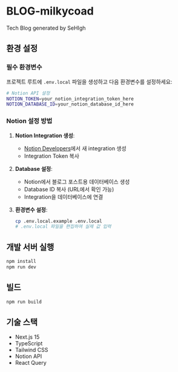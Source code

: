 # BLOG-milkycoad

Tech Blog generated by SeHIgh

## 환경 설정

### 필수 환경변수

프로젝트 루트에 `.env.local` 파일을 생성하고 다음 환경변수를 설정하세요:

```bash
# Notion API 설정
NOTION_TOKEN=your_notion_integration_token_here
NOTION_DATABASE_ID=your_notion_database_id_here
```

### Notion 설정 방법

1. **Notion Integration 생성**:

   - [Notion Developers](https://developers.notion.com/)에서 새 integration 생성
   - Integration Token 복사

2. **Database 설정**:

   - Notion에서 블로그 포스트용 데이터베이스 생성
   - Database ID 복사 (URL에서 확인 가능)
   - Integration을 데이터베이스에 연결

3. **환경변수 설정**:
   ```bash
   cp .env.local.example .env.local
   # .env.local 파일을 편집하여 실제 값 입력
   ```

## 개발 서버 실행

```bash
npm install
npm run dev
```

## 빌드

```bash
npm run build
```

## 기술 스택

- Next.js 15
- TypeScript
- Tailwind CSS
- Notion API
- React Query
